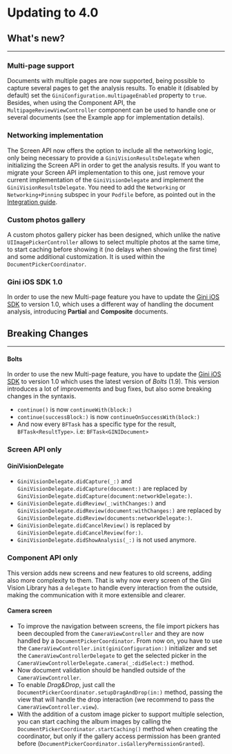 Updating to 4.0
=============================

## What's new?
---

### Multi-page support
Documents with multiple pages are now supported, being possible to capture several pages to get the analysis results. To enable it (disabled by default) set the `GiniConfiguration.multipageEnabled` property to `true`.
Besides, when using the Component API, the `MultipageReviewViewController` component can be used to handle one or several documents (see the Example app for implementation details).

### Networking implementation
The Screen API now offers the option to include all the networking logic, only being necessary to provide a `GiniVisionResultsDelegate` when initializing the Screen API in order to get the analysis results.
If you want to migrate your Screen API implementation to this one, just remove your current implementation of the `GiniVisionDelegate` and implement the `GiniVisionResultsDelegate`. You need to add the `Networking` or `Networking+Pinning` subspec in your `Podfile` before, as pointed out in the [Integration guide](integration.html).

### Custom photos gallery
A custom photos gallery picker has been designed, which unlike the native `UIImagePickerController` allows to select multiple photos at the same time, to start caching before showing it (no delays when showing the first time) and some additional customization. It is used within the `DocumentPickerCoordinator`.

### Gini iOS SDK 1.0

In order to use the new Multi-page feature you have to update the [Gini iOS SDK](https://github.com/gini/gini-sdk-ios) to version 1.0, which uses a different way of handling the document analysis, introducing **Partial** and **Composite** documents.

## Breaking Changes
---

#### Bolts
In order to use the new Multi-page feature, you have to update the [Gini iOS SDK](https://github.com/gini/gini-sdk-ios) to version 1.0 which uses the latest version of _Bolts_ (1.9). This version introduces a lot of improvements and bug fixes, but also some breaking changes in the syntaxis.
* `continue()` is now `continueWith(block:)`
* `continue(successBlock:)` is now `continueOnSuccessWith(block:)`
* And now every `BFTask` has a specific type for the result, `BFTask<ResultType>`. i.e: `BFTask<GINIDocument>`

### Screen API only
#### GiniVisionDelegate

* `GiniVisionDelegate.didCapture(_:)` and `GiniVisionDelegate.didCapture(document:)` are replaced by `GiniVisionDelegate.didCapture(document:networkDelegate:)`.
* `GiniVisionDelegate.didReview(_:withChanges:)` and `GiniVisionDelegate.didReview(document:withChanges:)` are replaced by `GiniVisionDelegate.didReview(documents:networkDelegate:)`.
* `GiniVisionDelegate.didCancelReview()` is replaced by `GiniVisionDelegate.didCancelReview(for:)`.
* `GiniVisionDelegate.didShowAnalysis(_:)` is not used anymore.

### Component API only

This version adds new screens and new features to old screens, adding also
more complexity to them. That is why now every screen of the Gini Vision Library has a `delegate` to handle every interaction from the outside, making the communication with it more extensible and clearer.

#### Camera screen
* To improve the navigation between screens, the file import pickers has been decoupled from the `CameraViewController` and they are now handled by a `DocumentPickerCoordinator`. From now on, you have to use the `CameraViewController.init(giniConfiguration:)` initializer and set the `CameraViewControllerDelegate` to get the selected picker in the `CameraViewControllerDelegate.camera(_:didSelect:)` method.
* Now document validation should be handled outside of the `CameraViewController`.
* To enable _Drag&Drop_, just call the `DocumentPickerCoordinator.setupDragAndDrop(in:)` method, passing the view that will handle the drop interaction (we recommend to pass the `CameraViewController.view`).
* With the addition of a custom image picker to support multiple selection, you can start caching the album images by calling the `DocumentPickerCoordinator.startCaching()` method when creating the coordinator, but only if the gallery access permission has been granted before (`DocumentPickerCoordinator.isGalleryPermissionGranted`).
